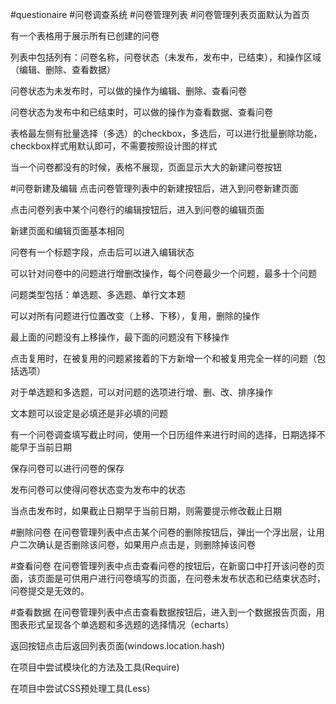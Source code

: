 #questionaire
#问卷调查系统
#问卷管理列表
#问卷管理列表页面默认为首页

有一个表格用于展示所有已创建的问卷

列表中包括列有：问卷名称，问卷状态（未发布，发布中，已结束），和操作区域（编辑、删除、查看数据）

问卷状态为未发布时，可以做的操作为编辑、删除、查看问卷

问卷状态为发布中和已结束时，可以做的操作为查看数据、查看问卷

表格最左侧有批量选择（多选）的checkbox，多选后，可以进行批量删除功能，checkbox样式用默认即可，不需要按照设计图的样式

当一个问卷都没有的时候，表格不展现，页面显示大大的新建问卷按钮

#问卷新建及编辑
点击问卷管理列表中的新建按钮后，进入到问卷新建页面

点击问卷列表中某个问卷行的编辑按钮后，进入到问卷的编辑页面

新建页面和编辑页面基本相同

问卷有一个标题字段，点击后可以进入编辑状态

可以针对问卷中的问题进行增删改操作，每个问卷最少一个问题，最多十个问题

问题类型包括：单选题、多选题、单行文本题

可以对所有问题进行位置改变（上移、下移），复用，删除的操作

最上面的问题没有上移操作，最下面的问题没有下移操作

点击复用时，在被复用的问题紧接着的下方新增一个和被复用完全一样的问题（包括选项）

对于单选题和多选题，可以对问题的选项进行增、删、改、排序操作

文本题可以设定是必填还是非必填的问题

有一个问卷调查填写截止时间，使用一个日历组件来进行时间的选择，日期选择不能早于当前日期

保存问卷可以进行问卷的保存

发布问卷可以使得问卷状态变为发布中的状态

当点击发布时，如果截止日期早于当前日期，则需要提示修改截止日期

#删除问卷
在问卷管理列表中点击某个问卷的删除按钮后，弹出一个浮出层，让用户二次确认是否删除该问卷，如果用户点击是，则删除掉该问卷

#查看问卷
在问卷管理列表中点击查看问卷的按钮后，在新窗口中打开该问卷的页面，该页面是可供用户进行问卷填写的页面，在问卷未发布状态和已结束状态时，问卷提交是无效的。

#查看数据
在问卷管理列表中点击查看数据按钮后，进入到一个数据报告页面，用图表形式呈现各个单选题和多选题的选择情况（echarts）

返回按钮点击后返回列表页面(windows.location.hash)

在项目中尝试模块化的方法及工具(Require)

在项目中尝试CSS预处理工具(Less)
